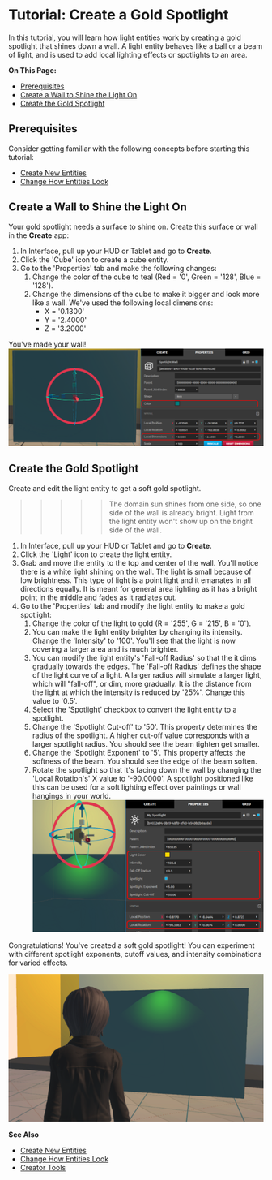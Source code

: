 # Tutorial: Create a Gold Spotlight

In this tutorial, you will learn how light entities work by creating a gold spotlight that shines down a wall. A light entity behaves like a ball or a beam of light, and is used to add local lighting effects or spotlights to an area. 

**On This Page:**

+ [Prerequisites](#prerequisities)
+ [Create a Wall to Shine the Light On](#create-a-wall-to-shine-the-light-on)
+ [Create the Gold Spotlight](#create-the-gold-spotlight)


## Prerequisites

Consider getting familiar with the following concepts before starting this tutorial:

+ [Create New Entities](../create-entities)
+ [Change How Entities Look](../entity-appearance)

## Create a Wall to Shine the Light On

Your gold spotlight needs a surface to shine on. Create this surface or wall in the **Create** app:

1. In Interface, pull up your HUD or Tablet and go to **Create**.
2. Click the 'Cube' icon to create a cube entity.
3. Go to the 'Properties' tab and make the following changes: 
   1. Change the color of the cube to teal (Red = '0', Green = '128', Blue = '128'). 
   2. Change the dimensions of the cube to make it bigger and look more like a wall. We've used the following local dimensions:
		* X = '0.1300'
		* Y = '2.4000'
		* Z = '3.2000'

You've made your wall! ![](_images/teal-wall-prop.PNG)

## Create the Gold Spotlight

Create and edit the light entity to get a soft gold spotlight. 

>>>>>The domain sun shines from one side, so one side of the wall is already bright. Light from the light entity won't show up on the bright side of the wall.

1. In Interface, pull up your HUD or Tablet and go to **Create**.
2. Click the 'Light' icon to create the light entity.  
3. Grab and move the entity to the top and center of the wall. You'll notice there is a white light shining on the wall. The light is small because of low brightness. This type of light is a point light and it emanates in all directions equally. It is meant for general area lighting as it has a bright point in the middle and fades as it radiates out.
4. Go to the 'Properties' tab and modify the light entity to make a gold spotlight:
   1. Change the color of the light to gold (R = '255', G = '215', B = '0').
   2. You can make the light entity brighter by changing its intensity. Change the 'Intensity' to '100'. You'll see that the light is now covering a larger area and is much brighter. 
   3. You can modify the light entity's 'Fall-off Radius' so that the it dims gradually towards the edges. The 'Fall-off Radius' defines the shape of the light curve of a light. A larger radius will simulate a larger light, which will "fall-off", or dim, more gradually. It is the distance from the light at which the intensity is reduced by '25%'. Change this value to '0.5'.
   4. Select the 'Spotlight' checkbox to convert the light entity to a spotlight.  
   5. Change the 'Spotlight Cut-off' to '50'. This property determines the radius of the spotlight. A higher cut-off value corresponds with a larger spotlight radius. You should see the beam tighten get smaller.
   6. Change the 'Spotlight Exponent' to '5'. This property affects the softness of the beam. You should see the edge of the beam soften.
   7. Rotate the spotlight so that it's facing down the wall by changing the 'Local Rotation's' X value to '-90.0000'. A spotlight positioned like this can be used for a soft lighting effect over paintings or wall hangings in your world.
       ![](_images/spotlight-prop.PNG)

Congratulations! You've created a soft gold spotlight! You can experiment with different spotlight exponents, cutoff values, and intensity combinations for varied effects.

![](_images/spotlight.PNG)

**See Also**

+ [Create New Entities](../create-entities)
+ [Change How Entities Look](../entity-appearance)
+ [Creator Tools](../../tools)